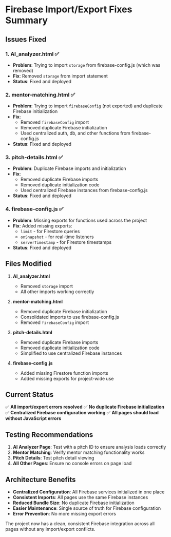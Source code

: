 # Firebase Import/Export Fixes Summary

## Issues Fixed

### 1. **AI_analyzer.html** ✅
- **Problem**: Trying to import `storage` from firebase-config.js (which was removed)
- **Fix**: Removed `storage` from import statement
- **Status**: Fixed and deployed

### 2. **mentor-matching.html** ✅
- **Problem**: Trying to import `firebaseConfig` (not exported) and duplicate Firebase initialization
- **Fix**: 
  - Removed `firebaseConfig` import
  - Removed duplicate Firebase initialization
  - Used centralized auth, db, and other functions from firebase-config.js
- **Status**: Fixed and deployed

### 3. **pitch-details.html** ✅
- **Problem**: Duplicate Firebase imports and initialization
- **Fix**:
  - Removed duplicate Firebase imports
  - Removed duplicate initialization code
  - Used centralized Firebase instances from firebase-config.js
- **Status**: Fixed and deployed

### 4. **firebase-config.js** ✅
- **Problem**: Missing exports for functions used across the project
- **Fix**: Added missing exports:
  - `limit` - for Firestore queries
  - `onSnapshot` - for real-time listeners
  - `serverTimestamp` - for Firestore timestamps
- **Status**: Fixed and deployed

## Files Modified

1. **AI_analyzer.html**
   - Removed `storage` import
   - All other imports working correctly

2. **mentor-matching.html**
   - Removed duplicate Firebase initialization
   - Consolidated imports to use firebase-config.js
   - Removed `firebaseConfig` import

3. **pitch-details.html**
   - Removed duplicate Firebase imports
   - Removed duplicate initialization code
   - Simplified to use centralized Firebase instances

4. **firebase-config.js**
   - Added missing Firestore function imports
   - Added missing exports for project-wide use

## Current Status

✅ **All import/export errors resolved**
✅ **No duplicate Firebase initialization**
✅ **Centralized Firebase configuration working**
✅ **All pages should load without JavaScript errors**

## Testing Recommendations

1. **AI Analyzer Page**: Test with a pitch ID to ensure analysis loads correctly
2. **Mentor Matching**: Verify mentor matching functionality works
3. **Pitch Details**: Test pitch detail viewing
4. **All Other Pages**: Ensure no console errors on page load

## Architecture Benefits

- **Centralized Configuration**: All Firebase services initialized in one place
- **Consistent Imports**: All pages use the same Firebase instances
- **Reduced Bundle Size**: No duplicate Firebase initialization
- **Easier Maintenance**: Single source of truth for Firebase configuration
- **Error Prevention**: No more missing export errors

The project now has a clean, consistent Firebase integration across all pages without any import/export conflicts.
